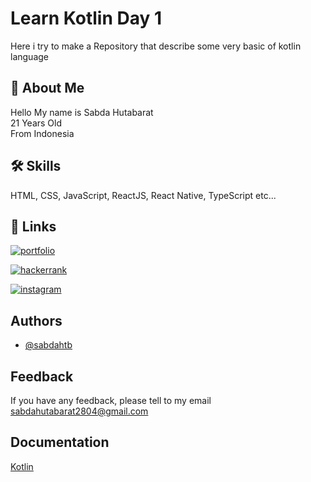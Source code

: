 # Learn Kotlin Day 1

Here i try to make a Repository that describe some very basic of kotlin language 

## 🚀 About Me

Hello My name is Sabda Hutabarat \
21 Years Old \
From Indonesia

## 🛠 Skills

HTML, CSS, JavaScript, ReactJS, React Native, TypeScript etc...

## 🔗 Links

[![portfolio](https://img.shields.io/badge/my_portfolio-000?style=for-the-badge&logo=ko-fi&logoColor=white)](https://sabdahtb.github.io/portfolio/)

[![hackerrank](https://img.shields.io/badge/-Hackerrank-2EC866?style=for-the-badge&logo=HackerRank&logoColor=white)](https://www.hackerrank.com/sabdahutabarat21)

[![instagram](https://img.shields.io/badge/Instagram-E4405F?style=for-the-badge&logo=instagram&logoColor=white)](https://www.instagram.com/sabdahtb/)

## Authors

- [@sabdahtb](https://github.com/sabdahtb)

## Feedback

If you have any feedback, please tell to my email sabdahutabarat2804@gmail.com

## Documentation

[Kotlin](https://kotlinlang.org/)

